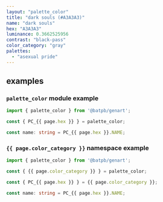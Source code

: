 ```yaml
---
layout: "palette_color"
title: "dark souls (#A3A3A3)"
name: "dark souls"
hex: "A3A3A3"
luminance: 0.3662525956
contrast: "black-pass"
color_category: "gray"
palettes:
  - "asexual pride"
---
```


## examples

### `palette_color` module example

```typescript
import { palette_color } from '@batpb/genart';

const { PC_{{ page.hex }} } = palette_color;

const name: string = PC_{{ page.hex }}.NAME;
```

### `{{ page.color_category }}` namespace example

````typescript
import { palette_color } from '@batpb/genart';

const { {{ page.color_category }} } = palette_color;

const { PC_{{ page.hex }} } = {{ page.color_category }};

const name: string = PC_{{ page.hex }}.NAME;
````
